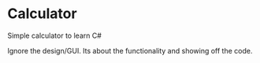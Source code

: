 # Calculator
Simple calculator to learn C#

Ignore the design/GUI. Its about the functionality and showing off the code.
